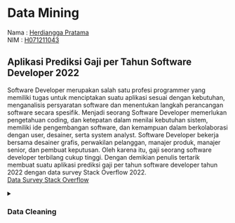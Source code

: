 # Data Mining

Nama : [Herdiangga Pratama](https://github.com/herdianggapratama) <br/>
NIM : [H071211043](https://github.com/herdianggapratama) <br/>

## Aplikasi Prediksi Gaji per Tahun Software Developer 2022

Software Developer merupakan salah satu profesi programmer yang memiliki tugas untuk menciptakan suatu aplikasi sesuai dengan kebutuhan, menganalisis persyaratan software dan menentukan langkah perancangan software secara spesifik. Menjadi seorang Software Developer memerlukan pengetahuan coding, dan ketepatan dalam menilai kebutuhan sistem, memiliki ide pengembangan software, dan kemampuan dalam berkolaborasi dengan user, desainer, serta system analyst. Software Developer bekerja bersama desainer grafis, perwakilan pelanggan, manajer produk, manajer senior, dan pembuat keputusan. Oleh karena itu, gaji seorang software developer terbilang cukup tinggi. Dengan demikian penulis tertarik membuat suatu aplikasi prediksi gaji per tahun software developer tahun 2022 dengan data survey Stack Overflow 2022. <br />
[Data Survey Stack Overflow](https://insights.stackoverflow.com/survey)

<details>
<summary>
<h3>
Data Cleaning
<h3>
</summary>

<p>
Stack Merupakan kumpulan data yang terurut sesuai bagaimana data tersebut ditambahkan atau dihapus.

Stack dalam pengurutan data menggunakan metode LIFO (Last in, First Out).

Stack mempunyai dua operasi dasar yaitu push dan pop.

-   push artinya memasukkan elemen ke dalam tumpukan.
-   pop artinya mengeluarkan elemen teratas dari tumpukan.

Agar lebih mengerti dapat dilihat penerapannya pada bahasa python di file [stack.py](https://github.com/herdianggapratama/stack-queue_SDB/blob/main/stack.py).

</p>
</details>

